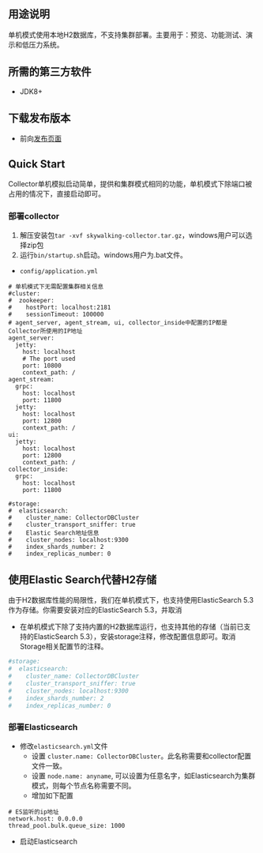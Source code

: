 ## 用途说明
单机模式使用本地H2数据库，不支持集群部署。主要用于：预览、功能测试、演示和低压力系统。

## 所需的第三方软件
- JDK8+

## 下载发布版本
- 前向[发布页面](https://github.com/OpenSkywalking/skywalking/releases)

## Quick Start
Collector单机模拟启动简单，提供和集群模式相同的功能，单机模式下除端口被占用的情况下，直接启动即可。

### 部署collector
1. 解压安装包`tar -xvf skywalking-collector.tar.gz`，windows用户可以选择zip包
1. 运行`bin/startup.sh`启动。windows用户为.bat文件。

- `config/application.yml`
```
# 单机模式下无需配置集群相关信息
#cluster:
#  zookeeper:
#    hostPort: localhost:2181
#    sessionTimeout: 100000
# agent_server, agent_stream, ui, collector_inside中配置的IP都是Collector所使用的IP地址
agent_server:
  jetty:
    host: localhost
    # The port used
    port: 10800
    context_path: /
agent_stream:
  grpc:
    host: localhost
    port: 11800
  jetty:
    host: localhost
    port: 12800
    context_path: /
ui:
  jetty:
    host: localhost
    port: 12800
    context_path: /
collector_inside:
  grpc:
    host: localhost
    port: 11800

#storage:
#  elasticsearch:
#    cluster_name: CollectorDBCluster
#    cluster_transport_sniffer: true
#    Elastic Search地址信息
#    cluster_nodes: localhost:9300
#    index_shards_number: 2
#    index_replicas_number: 0
```

## 使用Elastic Search代替H2存储
由于H2数据库性能的局限性，我们在单机模式下，也支持使用ElasticSearch 5.3作为存储。你需要安装对应的ElasticSearch 5.3，并取消
- 在单机模式下除了支持内置的H2数据库运行，也支持其他的存储（当前已支持的ElasticSearch 5.3），安装storage注释，修改配置信息即可。取消Storage相关配置节的注释。
```yaml
#storage:
#  elasticsearch:
#    cluster_name: CollectorDBCluster
#    cluster_transport_sniffer: true
#    cluster_nodes: localhost:9300
#    index_shards_number: 2
#    index_replicas_number: 0
```

### 部署Elasticsearch
- 修改`elasticsearch.yml`文件
  - 设置 `cluster.name: CollectorDBCluster`。此名称需要和collector配置文件一致。
  - 设置 `node.name: anyname`, 可以设置为任意名字，如Elasticsearch为集群模式，则每个节点名称需要不同。
  - 增加如下配置

```
# ES监听的ip地址
network.host: 0.0.0.0
thread_pool.bulk.queue_size: 1000
```

- 启动Elasticsearch
